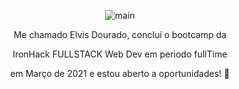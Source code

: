 <p align="center"><img src="https://gizmodo.uol.com.br/wp-content/blogs.dir/8/files/2018/09/dino-chrome.gif" alt="main" /> </p>
 

<p align="center">Me chamado Elvis Dourado, concluí o bootcamp da 

<p align="center">IronHack FULLSTACK Web Dev em periodo fullTime 

<p align="center">em Março de 2021 e estou aberto a oportunidades! 🔭</p>

<!--
**Elvisdourado/Elvisdourado** is a ✨ _special_ ✨ repository because its `README.md` (this file) appears on your GitHub profile.


Here are some ideas to get you started:

- 🔭 I’m currently working on ...
- 🌱 I’m currently learning ...
- 👯 I’m looking to collaborate on ...
- 🤔 I’m looking for help with ...
- 💬 Ask me about ...
- 📫 How to reach me: ...
- 😄 Pronouns: ...
- ⚡ Fun fact: ...
-->
